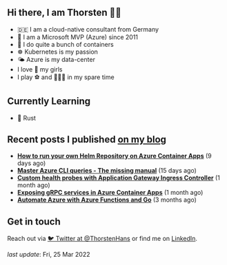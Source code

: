 ## Hi there, I am Thorsten 👋🏼

- 🇩🇪 I am a cloud-native consultant from Germany
- 🔷 I am a Microsoft MVP (Azure) since 2011
- 🐳 I do quite a bunch of containers
- ☸️ Kubernetes is my passion
- 🌤 Azure is my data-center
- I love 💞 my girls
- I play ⚽️ and 🏃🏻‍♂️ in my spare time

## Currently Learning

- 🦀 Rust

## Recent posts I published [on my blog](https://thorsten-hans.com)

- **[How to run your own Helm Repository on Azure Container Apps](https://thorsten-hans.com/how-to-run-your-own-helm-repository-on-azure-container-apps/)** (9 days ago)
- **[Master Azure CLI queries - The missing manual](https://thorsten-hans.com/master-azure-cli-queries-the-missing-manual/)** (15 days ago)
- **[Custom health probes with Application Gateway Ingress Controller](https://thorsten-hans.com/custom-health-probes-with-application-gateway-ingress-controller/)** (1 month ago)
- **[Exposing gRPC services in Azure Container Apps](https://thorsten-hans.com/exposing-grpc-services-in-azure-container-apps/)** (1 month ago)
- **[Automate Azure with Azure Functions and Go](https://thorsten-hans.com/automate-azure-with-azure-functions-and-go/)** (3 months ago)

## Get in touch

Reach out via [🐦 Twitter at @ThorstenHans](https://twitter.com/ThorstenHans) or find me on [LinkedIn](https://linkedin.com/in/ThorstenHans).

_last update_: Fri, 25 Mar 2022
